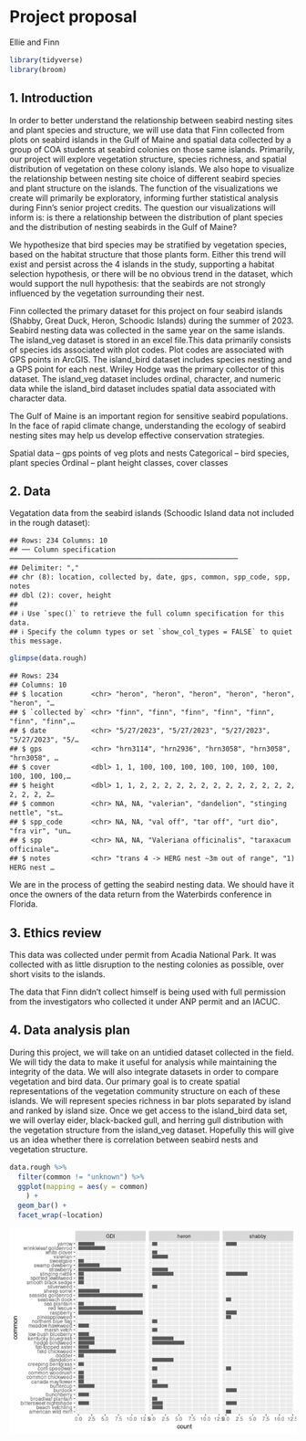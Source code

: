 Project proposal
================
Ellie and Finn

``` r
library(tidyverse)
library(broom)
```

## 1. Introduction

In order to better understand the relationship between seabird nesting
sites and plant species and structure, we will use data that Finn
collected from plots on seabird islands in the Gulf of Maine and spatial
data collected by a group of COA students at seabird colonies on those
same islands. Primarily, our project will explore vegetation structure,
species richness, and spatial distribution of vegetation on these colony
islands. We also hope to visualize the relationship between nesting site
choice of different seabird species and plant structure on the islands.
The function of the visualizations we create will primarily be
exploratory, informing further statistical analysis during Finn’s senior
project credits. The question our visualizations will inform is: is
there a relationship between the distribution of plant species and the
distribution of nesting seabirds in the Gulf of Maine?

We hypothesize that bird species may be stratified by vegetation
species, based on the habitat structure that those plants form. Either
this trend will exist and persist across the 4 islands in the study,
supporting a habitat selection hypothesis, or there will be no obvious
trend in the dataset, which would support the null hypothesis: that the
seabirds are not strongly influenced by the vegetation surrounding their
nest.

Finn collected the primary dataset for this project on four seabird
islands (Shabby, Great Duck, Heron, Schoodic Islands) during the summer
of 2023. Seabird nesting data was collected in the same year on the same
islands. The island_veg dataset is stored in an excel file.This data
primarily consists of species ids associated with plot codes. Plot codes
are associated with GPS points in ArcGIS. The island_bird dataset
includes species nesting and a GPS point for each nest. Wriley Hodge was
the primary collector of this dataset. The island_veg dataset includes
ordinal, character, and numeric data while the island_bird dataset
includes spatial data associated with character data.

The Gulf of Maine is an important region for sensitive seabird
populations. In the face of rapid climate change, understanding the
ecology of seabird nesting sites may help us develop effective
conservation strategies.

Spatial data – gps points of veg plots and nests Categorical – bird
species, plant species Ordinal – plant height classes, cover classes

## 2. Data

Vegatation data from the seabird islands (Schoodic Island data not
included in the rough dataset):

    ## Rows: 234 Columns: 10
    ## ── Column specification ────────────────────────────────────────────────────────
    ## Delimiter: ","
    ## chr (8): location, collected by, date, gps, common, spp_code, spp, notes
    ## dbl (2): cover, height
    ## 
    ## ℹ Use `spec()` to retrieve the full column specification for this data.
    ## ℹ Specify the column types or set `show_col_types = FALSE` to quiet this message.

``` r
glimpse(data.rough)
```

    ## Rows: 234
    ## Columns: 10
    ## $ location       <chr> "heron", "heron", "heron", "heron", "heron", "heron", "…
    ## $ `collected by` <chr> "finn", "finn", "finn", "finn", "finn", "finn", "finn",…
    ## $ date           <chr> "5/27/2023", "5/27/2023", "5/27/2023", "5/27/2023", "5/…
    ## $ gps            <chr> "hrn3114", "hrn2936", "hrn3058", "hrn3058", "hrn3058", …
    ## $ cover          <dbl> 1, 1, 100, 100, 100, 100, 100, 100, 100, 100, 100, 100,…
    ## $ height         <dbl> 1, 1, 2, 2, 2, 2, 2, 2, 2, 2, 2, 2, 2, 2, 2, 2, 2, 2, 2…
    ## $ common         <chr> NA, NA, "valerian", "dandelion", "stinging nettle", "st…
    ## $ spp_code       <chr> NA, NA, "val off", "tar off", "urt dio", "fra vir", "un…
    ## $ spp            <chr> NA, NA, "Valeriana officinalis", "taraxacum officinale"…
    ## $ notes          <chr> "trans 4 -> HERG nest ~3m out of range", "1) HERG nest …

We are in the process of getting the seabird nesting data. We should
have it once the owners of the data return from the Waterbirds
conference in Florida.

## 3. Ethics review

This data was collected under permit from Acadia National Park. It was
collected with as little disruption to the nesting colonies as possible,
over short visits to the islands.

The data that Finn didn’t collect himself is being used with full
permission from the investigators who collected it under ANP permit and
an IACUC.

## 4. Data analysis plan

During this project, we will take on an untidied dataset collected in
the field. We will tidy the data to make it useful for analysis while
maintaining the integrity of the data. We will also integrate datasets
in order to compare vegetation and bird data. Our primary goal is to
create spatial representations of the vegetation community structure on
each of these islands. We will represent species richness in bar plots
separated by island and ranked by island size. Once we get access to the
island_bird data set, we will overlay eider, black-backed gull, and
herring gull distribution with the vegetation structure from the
island_veg dataset. Hopefully this will give us an idea whether there is
correlation between seabird nests and vegetation structure.

``` r
data.rough %>%
  filter(common != "unknown") %>%
  ggplot(mapping = aes(y = common)
    ) +
  geom_bar() +
  facet_wrap(~location)
```

![](proposal_files/figure-gfm/veg-barplot-rough-1.png)<!-- -->
